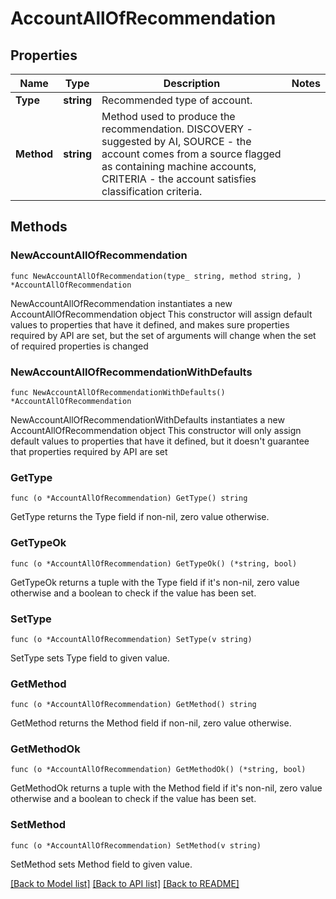 # AccountAllOfRecommendation

## Properties

Name | Type | Description | Notes
------------ | ------------- | ------------- | -------------
**Type** | **string** | Recommended type of account. | 
**Method** | **string** | Method used to produce the recommendation. DISCOVERY - suggested by AI, SOURCE - the account comes from a source flagged as containing machine accounts, CRITERIA - the account satisfies classification criteria. | 

## Methods

### NewAccountAllOfRecommendation

`func NewAccountAllOfRecommendation(type_ string, method string, ) *AccountAllOfRecommendation`

NewAccountAllOfRecommendation instantiates a new AccountAllOfRecommendation object
This constructor will assign default values to properties that have it defined,
and makes sure properties required by API are set, but the set of arguments
will change when the set of required properties is changed

### NewAccountAllOfRecommendationWithDefaults

`func NewAccountAllOfRecommendationWithDefaults() *AccountAllOfRecommendation`

NewAccountAllOfRecommendationWithDefaults instantiates a new AccountAllOfRecommendation object
This constructor will only assign default values to properties that have it defined,
but it doesn't guarantee that properties required by API are set

### GetType

`func (o *AccountAllOfRecommendation) GetType() string`

GetType returns the Type field if non-nil, zero value otherwise.

### GetTypeOk

`func (o *AccountAllOfRecommendation) GetTypeOk() (*string, bool)`

GetTypeOk returns a tuple with the Type field if it's non-nil, zero value otherwise
and a boolean to check if the value has been set.

### SetType

`func (o *AccountAllOfRecommendation) SetType(v string)`

SetType sets Type field to given value.


### GetMethod

`func (o *AccountAllOfRecommendation) GetMethod() string`

GetMethod returns the Method field if non-nil, zero value otherwise.

### GetMethodOk

`func (o *AccountAllOfRecommendation) GetMethodOk() (*string, bool)`

GetMethodOk returns a tuple with the Method field if it's non-nil, zero value otherwise
and a boolean to check if the value has been set.

### SetMethod

`func (o *AccountAllOfRecommendation) SetMethod(v string)`

SetMethod sets Method field to given value.



[[Back to Model list]](../README.md#documentation-for-models) [[Back to API list]](../README.md#documentation-for-api-endpoints) [[Back to README]](../README.md)


